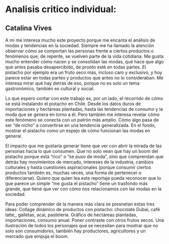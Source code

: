 # Analisis critico individual:
## Catalina Vives

A mí me interesa mucho este proyecto porque me encanta el análisis de modas y tendencias en la sociedad. Siempre me ha llamado la atención observar cómo se comportan las personas frente a ciertos productos o fenómenos que, de repente, se vuelven parte de la vida cotidiana. Me gusta mucho entender cómo nacen y se consolidan las modas, qué hace que algo que antes pasaba desapercibido, de pronto esté en todas partes. El pistacho por ejemplo era un fruto seco más, incluso caro y exclusivo, y hoy parece estar en todas partes y productos que antes no lo consideraban. Me interesa mirar qué hay detrás de eso, porque no es solo un tema gastronómico, también es cultural y social. 

Lo que espero contar con este trabajo es, por un lado, el recorrido de cómo se está instalando el pistacho en Chile. Desde los datos duros de importaciones y hectáreas plantadas, hasta las tendencias de consumo y la moda que se genera en torno a él. Pero también me interesa revelar cómo este fenómeno se conecta con un patrón más amplio. Cómo algo pasa de ser “de nicho” a convertirse en una tendencia generalizada. En el fondo, mostrar el pistacho como un espejo de cómo funcionan las modas en general. 

El impacto que me gustaría generar tiene que ver con abrir la mirada de las personas hacia lo que consumen. Que no solo vean que hay un boom del pistacho porque está “rico” o “se puso de moda”, sino que comprendan que detrás hay movimientos de mercado, intereses de la industria, cambios culturales y hasta cuestiones aspiracionales (porque consumir ciertos productos también es, muchas veces, una forma de pertenecer o diferenciarse). Quiero que quien lea este reportaje pueda reconocer que lo que parece un simple “me gusta el pistacho” tiene un trasfondo más grande, que tiene que ver con cómo nos relacionamos con las modas en la sociedad.

Para poder comprender de la manera más clara se presnetan estas tres ideas: 
Collage dinámico de productos con pistacho: chocolate Dubai, café latte,, galletas, acai, pastelería.
Gráfico de hectáreas plantadas, importaciones, consumo anual. Poner contraste con otros frutos secos.
Una ilustración de todos los personajes que se necesitan para mostrar que no solo son consumidores, también hay productores, agricultores y un mercado que empuja el boom.